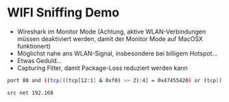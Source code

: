 # WIFI Sniffing Demo

- Wireshark im Monitor Mode (Achtung, aktive WLAN-Verbindungen müssen deaktiviert werden, damit der Monitor Mode auf MacOSX funktionert)
- Möglichst nahe ans WLAN-Signal, insbesondere bei billigem Hotspot...
- Etwas Geduld...
- Capturing Filter, damit Package-Loss reduziert werden kann

```sh title="GET oder POST requests"
port 80 and ((tcp[((tcp[12:1] & 0xf0) >> 2):4] = 0x47455420) or (tcp[((tcp[12:1] & 0xf0) >> 2):4] = 0x504F5354))
```


```sh title="ip source starts with 192.168"
src net 192.168
```

